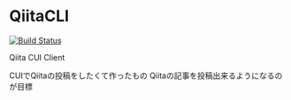 # QiitaCLI

[![Build Status](https://travis-ci.org/mypaceshun/qiitacli.svg?branch=master)](https://travis-ci.org/mypaceshun/qiitacli)

Qiita CUI Client

CUIでQiitaの投稿をしたくて作ったもの
Qiitaの記事を投稿出来るようになるのが目標

